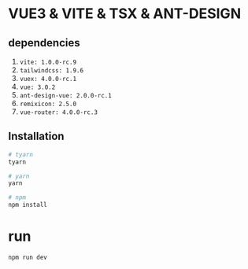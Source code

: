 # VUE3 & VITE & TSX & ANT-DESIGN

## dependencies
1. `vite: 1.0.0-rc.9`
1. `tailwindcss: 1.9.6`
1. `vuex: 4.0.0-rc.1`
1. `vue: 3.0.2`
1. `ant-design-vue: 2.0.0-rc.1`
1. `remixicon: 2.5.0`
1. `vue-router: 4.0.0-rc.3`

## Installation
```bash
# tyarn
tyarn

# yarn
yarn

# npm
npm install
```

# run
```
npm run dev
``` 
